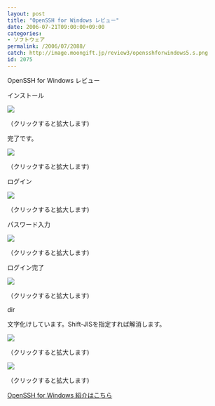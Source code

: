 ```yaml
---
layout: post
title: "OpenSSH for Windows レビュー"
date: 2006-07-21T09:00:00+09:00
categories:
- ソフトウェア
permalink: /2006/07/2088/
catch: http://image.moongift.jp/review3/opensshforwindows5.s.png
id: 2075
---
```

OpenSSH for Windows レビュー  
<!--more-->

インストール

  

[![](http://image.moongift.jp/review3/opensshforwindows1.s.png)](http://image.moongift.jp/review3/opensshforwindows1.png)  
  
（クリックすると拡大します)

  

完了です。

  

[![](http://image.moongift.jp/review3/opensshforwindows2.s.png)](http://image.moongift.jp/review3/opensshforwindows2.png)  
  
（クリックすると拡大します)

  

ログイン

  

[![](http://image.moongift.jp/review3/opensshforwindows4.s.png)](http://image.moongift.jp/review3/opensshforwindows4.png)  
  
（クリックすると拡大します)

  

パスワード入力

  

[![](http://image.moongift.jp/review3/opensshforwindows5.s.png)](http://image.moongift.jp/review3/opensshforwindows5.png)  
  
（クリックすると拡大します)

  

ログイン完了

  

[![](http://image.moongift.jp/review3/opensshforwindows6.s.png)](http://image.moongift.jp/review3/opensshforwindows6.png)  
  
（クリックすると拡大します)

  

dir

  

文字化けしています。Shift-JISを指定すれば解消します。

  

[![](http://image.moongift.jp/review3/opensshforwindows7.s.png)](http://image.moongift.jp/review3/opensshforwindows7.png)  
  
（クリックすると拡大します)

  

[![](http://image.moongift.jp/review3/opensshforwindows8.s.png)](http://image.moongift.jp/review3/opensshforwindows8.png)  
  
（クリックすると拡大します)

  

[OpenSSH for Windows 紹介はこちら](http://oss.moongift.jp/intro/i-2086.html)

